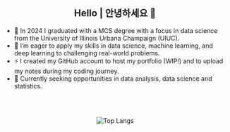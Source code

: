 <h2 align="center"> Hello | 안녕하세요 👋</h2>

- 🔭 In 2024 I graduated with a MCS degree with a focus in data science from the University of Illinois Urbana Champaign (UIUC).
- 🌱 I’m eager to apply my skills in data science, machine learning, and deep learning to challenging real-world problems.
- ⚡ I created my GitHub account to host my portfolio (WIP!) and to upload my notes during my coding journey.
- 💼 Currently seeking opportunities in data analysis, data science and statistics.

<br/><br/>

<!--END_SECTION:language-->
<p align="center"><img src="https://github-readme-stats.vercel.app/api/top-langs/?username=Henesys&amp;theme=dark" alt="Top Langs"></p>
<!--END_SECTION:language-->
